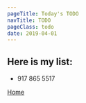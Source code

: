 ```yaml
---
pageTitle: Today's TODO
navTitle: TODO
pageClass: todo
date: 2019-04-01
---
```


## Here is my list:

- 917 865 5517

[Home](/)
